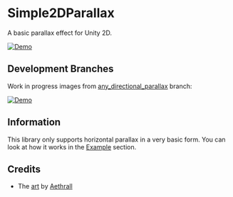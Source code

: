 # Simple2DParallax
A basic parallax effect for Unity 2D.

[![Demo](https://i.imgur.com/mgZj8sH.gif)](https://youtu.be/Im8eCi0pSss)

## Development Branches

Work in progress images from [any_directional_parallax](/tree/feature/any_directional_parallax) branch:

[![Demo](https://imgur.com/jS60s7B.gif)](https://youtu.be/WxxbykM_DyA)

## Information
This library only supports horizontal parallax in a very basic form. You can look at how it works in the [Example](Assets/Simple2DParallax/Scripts/Example) section.
## Credits
* The [art](https://aethrall.itch.io/demon-woods-parallax-background) by [Aethrall](https://twitter.com/Aethrall)
